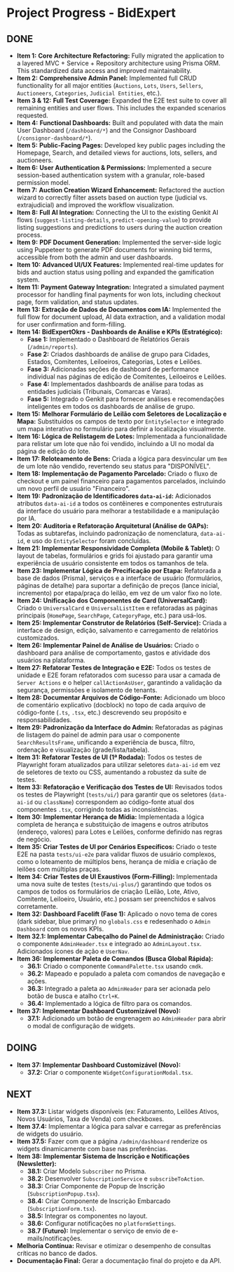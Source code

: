 # Project Progress - BidExpert

## DONE
- **Item 1:** **Core Architecture Refactoring:** Fully migrated the application to a layered MVC + Service + Repository architecture using Prisma ORM. This standardized data access and improved maintainability.
- **Item 2:** **Comprehensive Admin Panel:** Implemented full CRUD functionality for all major entities (`Auctions`, `Lots`, `Users`, `Sellers`, `Auctioneers`, `Categories`, `Judicial Entities`, etc.).
- **Item 3 & 12:** **Full Test Coverage:** Expanded the E2E test suite to cover all remaining entities and user flows. This includes the expanded scenarios requested.
- **Item 4:** **Functional Dashboards:** Built and populated with data the main User Dashboard (`/dashboard/*`) and the Consignor Dashboard (`/consignor-dashboard/*`).
- **Item 5:** **Public-Facing Pages:** Developed key public pages including the Homepage, Search, and detailed views for auctions, lots, sellers, and auctioneers.
- **Item 6:** **User Authentication & Permissions:** Implemented a secure session-based authentication system with a granular, role-based permission model.
- **Item 7:** **Auction Creation Wizard Enhancement:** Refactored the auction wizard to correctly filter assets based on auction type (judicial vs. extrajudicial) and improved the workflow visualization.
- **Item 8:** **Full AI Integration:** Connecting the UI to the existing Genkit AI flows (`suggest-listing-details`, `predict-opening-value`) to provide listing suggestions and predictions to users during the auction creation process.
- **Item 9:** **PDF Document Generation:** Implemented the server-side logic using Puppeteer to generate PDF documents for winning bid terms, accessible from both the admin and user dashboards.
- **Item 10:** **Advanced UI/UX Features:** Implemented real-time updates for bids and auction status using polling and expanded the gamification system.
- **Item 11:** **Payment Gateway Integration:** Integrated a simulated payment processor for handling final payments for won lots, including checkout page, form validation, and status updates.
- **Item 13: Extração de Dados de Documentos com IA:** Implemented the full flow for document upload, AI data extraction, and a validation modal for user confirmation and form-filling.
- **Item 14: BidExpertOkrs - Dashboards de Análise e KPIs (Estratégico):**
    - **Fase 1:** Implementado o Dashboard de Relatórios Gerais (`/admin/reports`).
    - **Fase 2:** Criados dashboards de análise de grupo para Cidades, Estados, Comitentes, Leiloeiros, Categorias, Lotes e Leilões.
    - **Fase 3:** Adicionadas seções de dashboard de performance individual nas páginas de edição de Comitentes, Leiloeiros e Leilões.
    - **Fase 4:** Implementados dashboards de análise para todas as entidades judiciais (Tribunais, Comarcas e Varas).
    - **Fase 5:** Integrado o Genkit para fornecer análises e recomendações inteligentes em todos os dashboards de análise de grupo.
- **Item 15:** **Melhorar Formulário de Leilão com Seletores de Localização e Mapa:** Substituídos os campos de texto por `EntitySelector` e integrado um mapa interativo no formulário para definir a localização visualmente.
- **Item 16: Lógica de Relistagem de Lotes:** Implementada a funcionalidade para relistar um lote que não foi vendido, incluindo a UI no modal da página de edição do lote.
- **Item 17: Reloteamento de Bens:** Criada a lógica para desvincular um `Bem` de um lote não vendido, revertendo seu status para "DISPONÍVEL".
- **Item 18: Implementação de Pagamento Parcelado:** Criado o fluxo de checkout e um painel financeiro para pagamentos parcelados, incluindo um novo perfil de usuário "Financeiro".
- **Item 19: Padronização de Identificadores `data-ai-id`:** Adicionados atributos `data-ai-id` a todos os contêineres e componentes estruturais da interface do usuário para melhorar a testabilidade e a manipulação por IA.
- **Item 20: Auditoria e Refatoração Arquitetural (Análise de GAPs):** Todas as subtarefas, incluindo padronização de nomenclatura, `data-ai-id`, e uso do `EntitySelector` foram concluídas.
- **Item 21: Implementar Responsividade Completa (Mobile & Tablet):** O layout de tabelas, formulários e grids foi ajustado para garantir uma experiência de usuário consistente em todos os tamanhos de tela.
- **Item 23: Implementar Lógica de Precificação por Etapa:** Refatorada a base de dados (Prisma), serviços e a interface de usuário (formulários, páginas de detalhe) para suportar a definição de preços (lance inicial, incremento) por etapa/praça do leilão, em vez de um valor fixo no lote.
- **Item 24: Unificação dos Componentes de Card (UniversalCard):** Criado o `UniversalCard` e `UniversalListItem` e refatoradas as páginas principais (`HomePage`, `SearchPage`, `CategoryPage`, etc.) para usá-los.
- **Item 25: Implementar Construtor de Relatórios (Self-Service):** Criada a interface de design, edição, salvamento e carregamento de relatórios customizados.
- **Item 26: Implementar Painel de Análise de Usuários:** Criado o dashboard para análise de comportamento, gastos e atividade dos usuários na plataforma.
- **Item 27: Refatorar Testes de Integração e E2E:** Todos os testes de unidade e E2E foram refatorados com sucesso para usar a camada de `Server Actions` e o helper `callActionAsUser`, garantindo a validação da segurança, permissões e isolamento de tenants.
- **Item 28: Documentar Arquivos de Código-Fonte:** Adicionado um bloco de comentário explicativo (docblock) no topo de cada arquivo de código-fonte (`.ts`, `.tsx`, etc.) descrevendo seu propósito e responsabilidades.
- **Item 29: Padronização da Interface do Admin:** Refatoradas as páginas de listagem do painel de admin para usar o componente `SearchResultsFrame`, unificando a experiência de busca, filtro, ordenação e visualização (grade/lista/tabela).
- **Item 31: Refatorar Testes de UI (1ª Rodada):** Todos os testes de Playwright foram atualizados para utilizar seletores `data-ai-id` em vez de seletores de texto ou CSS, aumentando a robustez da suíte de testes.
- **Item 33: Refatoração e Verificação dos Testes de UI:** Revisados todos os testes de Playwright (`tests/ui/`) para garantir que os seletores (`data-ai-id` ou `className`) correspondem ao código-fonte atual dos componentes `.tsx`, corrigindo todas as inconsistências.
- **Item 30: Implementar Herança de Mídia:** Implementada a lógica completa de herança e substituição de imagens e outros atributos (endereço, valores) para Lotes e Leilões, conforme definido nas regras de negócio.
- **Item 35: Criar Testes de UI por Cenários Específicos:** Criado o teste E2E na pasta `tests/ui-e2e` para validar fluxos de usuário complexos, como o loteamento de múltiplos bens, herança de mídia e criação de leilões com múltiplas praças.
- **Item 34: Criar Testes de UI Exaustivos (Form-Filling):** Implementada uma nova suíte de testes (`tests/ui-plus/`) garantindo que todos os campos de todos os formulários de criação (Leilão, Lote, Ativo, Comitente, Leiloeiro, Usuário, etc.) possam ser preenchidos e salvos corretamente.
- **Item 32: Dashboard Facelift (Fase 1):** Aplicado o novo tema de cores (dark sidebar, blue primary) no `globals.css` e redesenhado o `Admin Dashboard` com os novos KPIs.
- **Item 32.1: Implementar Cabeçalho do Painel de Administração:** Criado o componente `AdminHeader.tsx` e integrado ao `AdminLayout.tsx`. Adicionados ícones de ação e `UserNav`.
- **Item 36: Implementar Paleta de Comandos (Busca Global Rápida):**
    - **36.1:** Criado o componente `CommandPalette.tsx` usando `cmdk`.
    - **36.2:** Mapeado e populado a paleta com comandos de navegação e ações.
    - **36.3:** Integrado a paleta ao `AdminHeader` para ser acionada pelo botão de busca e atalho `Ctrl+K`.
    - **36.4:** Implementado a lógica de filtro para os comandos.
- **Item 37: Implementar Dashboard Customizável (Novo):**
    - **37.1:** Adicionado um botão de engrenagem ao `AdminHeader` para abrir o modal de configuração de widgets.

## DOING
- **Item 37: Implementar Dashboard Customizável (Novo):**
    - **37.2:** Criar o componente `WidgetConfigurationModal.tsx`.

## NEXT
- **Item 37.3:** Listar widgets disponíveis (ex: Faturamento, Leilões Ativos, Novos Usuários, Taxa de Venda) com checkboxes.
- **Item 37.4:** Implementar a lógica para salvar e carregar as preferências de widgets do usuário.
- **Item 37.5:** Fazer com que a página `/admin/dashboard` renderize os widgets dinamicamente com base nas preferências.
- **Item 38: Implementar Sistema de Inscrição e Notificações (Newsletter):**
    - **38.1:** Criar Modelo `Subscriber` no Prisma.
    - **38.2:** Desenvolver `SubscriptionService` e `subscribeToAction`.
    - **38.3:** Criar Componente de Popup de Inscrição (`SubscriptionPopup.tsx`).
    - **38.4:** Criar Componente de Inscrição Embarcado (`SubscriptionForm.tsx`).
    - **38.5:** Integrar os componentes no layout.
    - **38.6:** Configurar notificações no `platformSettings`.
    - **38.7 (Futuro):** Implementar o serviço de envio de e-mails/notificações.
- **Melhoria Contínua:** Revisar e otimizar o desempenho de consultas críticas no banco de dados.
- **Documentação Final:** Gerar a documentação final do projeto e da API.

